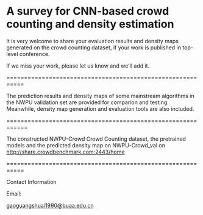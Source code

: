 A survey for CNN-based crowd counting and density estimation 
===========================================================

It is very welcome to share your evaluation results and density maps generated on the crowd counting dataset, if your work is published in top-level conference.

If we miss your work, please let us know and we'll add it.

===========================================================

The prediction results and density maps of some mainstream algorithms in the NWPU validation set are provided for comparion and testing. Meanwhile, density map generation and evaluation tools are also included.

============================================================

The constructed NWPU-Crowd Crowd Counting dataset, the pretrained models and the predicted density map on NWPU-Crowd_val on http://share.crowdbenchmark.com:2443/home 

===========================================================

Contact Information

Email:  

gaoguangshuai1990@buaa.edu.cn



